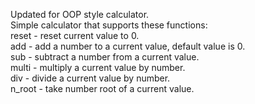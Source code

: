 Updated for OOP style calculator.
<br />
Simple calculator that supports these functions:
<br />
reset - reset current value to 0.
<br />
add - add a number to a current value, default value is 0.
<br />
sub - subtract a number from a current value.
<br />
multi - multiply a current value by number.
<br />
div - divide a current value by number.
<br />
n_root - take number root of a current value.